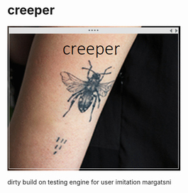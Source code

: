 # creeper

![alt tag](https://github.com/ksufinski/Creeper/blob/master/content/crepperanimation.gif)

dirty build  on testing engine for user imitation margatsni
